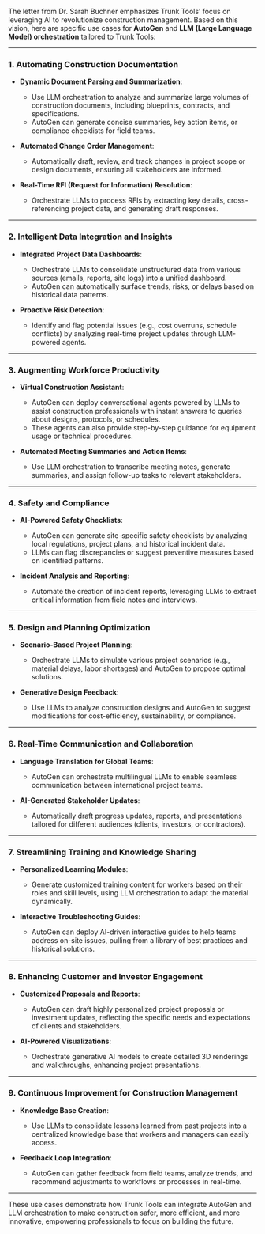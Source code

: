 The letter from Dr. Sarah Buchner emphasizes Trunk Tools’ focus on leveraging AI to revolutionize construction management. Based on this vision, here are specific use cases for **AutoGen** and **LLM (Large Language Model) orchestration** tailored to Trunk Tools:

---

### **1. Automating Construction Documentation**
- **Dynamic Document Parsing and Summarization**:
  - Use LLM orchestration to analyze and summarize large volumes of construction documents, including blueprints, contracts, and specifications.
  - AutoGen can generate concise summaries, key action items, or compliance checklists for field teams.

- **Automated Change Order Management**:
  - Automatically draft, review, and track changes in project scope or design documents, ensuring all stakeholders are informed.

- **Real-Time RFI (Request for Information) Resolution**:
  - Orchestrate LLMs to process RFIs by extracting key details, cross-referencing project data, and generating draft responses.

---

### **2. Intelligent Data Integration and Insights**
- **Integrated Project Data Dashboards**:
  - Orchestrate LLMs to consolidate unstructured data from various sources (emails, reports, site logs) into a unified dashboard.
  - AutoGen can automatically surface trends, risks, or delays based on historical data patterns.

- **Proactive Risk Detection**:
  - Identify and flag potential issues (e.g., cost overruns, schedule conflicts) by analyzing real-time project updates through LLM-powered agents.

---

### **3. Augmenting Workforce Productivity**
- **Virtual Construction Assistant**:
  - AutoGen can deploy conversational agents powered by LLMs to assist construction professionals with instant answers to queries about designs, protocols, or schedules.
  - These agents can also provide step-by-step guidance for equipment usage or technical procedures.

- **Automated Meeting Summaries and Action Items**:
  - Use LLM orchestration to transcribe meeting notes, generate summaries, and assign follow-up tasks to relevant stakeholders.

---

### **4. Safety and Compliance**
- **AI-Powered Safety Checklists**:
  - AutoGen can generate site-specific safety checklists by analyzing local regulations, project plans, and historical incident data.
  - LLMs can flag discrepancies or suggest preventive measures based on identified patterns.

- **Incident Analysis and Reporting**:
  - Automate the creation of incident reports, leveraging LLMs to extract critical information from field notes and interviews.

---

### **5. Design and Planning Optimization**
- **Scenario-Based Project Planning**:
  - Orchestrate LLMs to simulate various project scenarios (e.g., material delays, labor shortages) and AutoGen to propose optimal solutions.

- **Generative Design Feedback**:
  - Use LLMs to analyze construction designs and AutoGen to suggest modifications for cost-efficiency, sustainability, or compliance.

---

### **6. Real-Time Communication and Collaboration**
- **Language Translation for Global Teams**:
  - AutoGen can orchestrate multilingual LLMs to enable seamless communication between international project teams.
  
- **AI-Generated Stakeholder Updates**:
  - Automatically draft progress updates, reports, and presentations tailored for different audiences (clients, investors, or contractors).

---

### **7. Streamlining Training and Knowledge Sharing**
- **Personalized Learning Modules**:
  - Generate customized training content for workers based on their roles and skill levels, using LLM orchestration to adapt the material dynamically.

- **Interactive Troubleshooting Guides**:
  - AutoGen can deploy AI-driven interactive guides to help teams address on-site issues, pulling from a library of best practices and historical solutions.

---

### **8. Enhancing Customer and Investor Engagement**
- **Customized Proposals and Reports**:
  - AutoGen can draft highly personalized project proposals or investment updates, reflecting the specific needs and expectations of clients and stakeholders.

- **AI-Powered Visualizations**:
  - Orchestrate generative AI models to create detailed 3D renderings and walkthroughs, enhancing project presentations.

---

### **9. Continuous Improvement for Construction Management**
- **Knowledge Base Creation**:
  - Use LLMs to consolidate lessons learned from past projects into a centralized knowledge base that workers and managers can easily access.
  
- **Feedback Loop Integration**:
  - AutoGen can gather feedback from field teams, analyze trends, and recommend adjustments to workflows or processes in real-time.

---

These use cases demonstrate how Trunk Tools can integrate AutoGen and LLM orchestration to make construction safer, more efficient, and more innovative, empowering professionals to focus on building the future.
